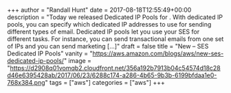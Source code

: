 +++
author = "Randall Hunt"
date = 2017-08-18T12:55:49+00:00
description = "Today we released Dedicated IP Pools for . With dedicated IP pools, you can specify which dedicated IP addresses to use for sending different types of email. Dedicated IP pools let you use your SES for different tasks. For instance, you can send transactional emails from one set of IPs and you can send marketing […]"
draft = false
title = "New – SES Dedicated IP Pools"
vanity = "https://aws.amazon.com/blogs/aws/new-ses-dedicated-ip-pools/"
image = "https://d2908q01vomqb2.cloudfront.net/356a192b7913b04c54574d18c28d46e6395428ab/2017/06/23/6288c174-a286-4b65-9b3b-6199bfdaa1e0-768x384.png"
tags = ["aws"]
categories = ["aws"]
+++
